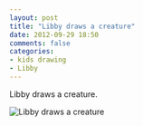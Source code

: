 ```yaml
---
layout: post
title: "Libby draws a creature"
date: 2012-09-29 18:50
comments: false
categories: 
- kids drawing
- Libby
---
```

Libby draws a creature.

![Libby draws a creature](http://media.eick.us/media/photographs/2012/2012-09-29-3/IMG_0004.jpg)

